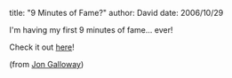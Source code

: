 
title: "9 Minutes of Fame?"
author: David
date: 2006/10/29

I'm having my first 9 minutes of fame... ever! 

Check it out [here](http://9minutesoffame.com/)! 

(from [Jon Galloway](http://weblogs.asp.net/jgalloway/archive/2006/10/28/_5B00_link_5D00_-9MinutesOfFame.aspx))

